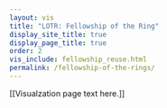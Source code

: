 ```yaml
---
layout: vis
title: "LOTR: Fellowship of the Ring"
display_site_title: true
display_page_title: true
order: 2
vis_include: fellowship_reuse.html
permalink: /fellowship-of-the-rings/
---
```


[[Visualzation page text here.]]
